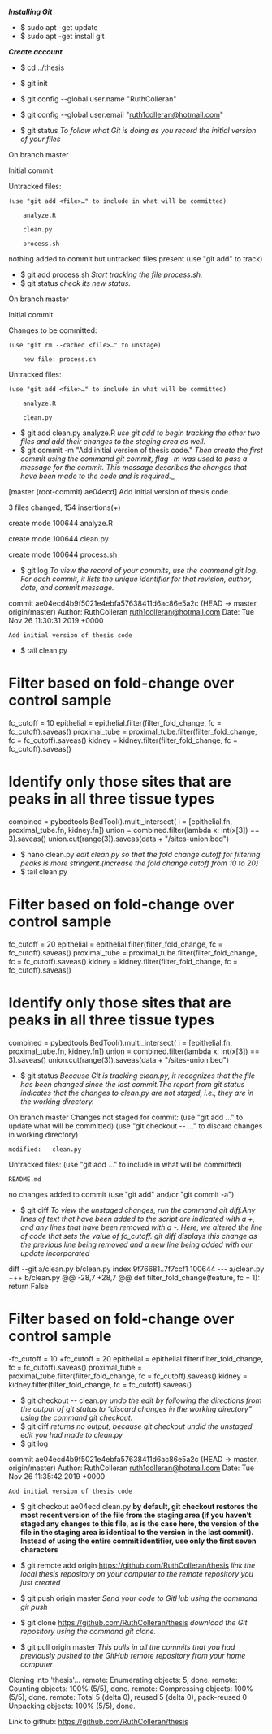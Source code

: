 ***Installing Git***

- $ sudo apt -get update 
- $ sudo apt -get install git

***Create account***
- $ cd ../thesis

- $ git init
- $ git config --global user.name "RuthColleran"
- $ git config --global user.email "ruth1colleran@hotmail.com"
- $ git status _To follow what Git is doing as you record the initial version of your files_

On branch master

Initial commit

Untracked files:

    (use "git add <file>…" to include in what will be committed)

        analyze.R

        clean.py

        process.sh

nothing added to commit but untracked files present (use "git add" to track)

- $ git add process.sh _Start tracking the file process.sh._
- $ git status _check its new status._


On branch master

Initial commit

Changes to be committed:

    (use "git rm --cached <file>…" to unstage)

        new file: process.sh

Untracked files:

    (use "git add <file>…" to include in what will be committed)

        analyze.R

        clean.py




- $ git add clean.py analyze.R _use git add to begin tracking the other two files and add their changes to the staging area as well._ 
- $ git commit -m "Add initial version of thesis code." _Then create the first commit using the command git commit, flag -m was used to pass a message for the commit. This message describes the changes that have been made to the code and is required.__


[master (root-commit) ae04ecd] Add initial version of thesis code.

3 files changed, 154 insertions(+)

create mode 100644 analyze.R

create mode 100644 clean.py

create mode 100644 process.sh



- $ git log _To view the record of your commits, use the command git log. For each commit, it lists the unique identifier for that revision, author, date, and commit message._


commit ae04ecd4b9f5021e4ebfa57638411d6ac86e5a2c (HEAD -> master, origin/master)
Author: RuthColleran <ruth1colleran@hotmail.com>
Date:   Tue Nov 26 11:30:31 2019 +0000

    Add initial version of thesis code
    
    
- $ tail clean.py 


# Filter based on fold-change over control sample
fc_cutoff = 10
epithelial = epithelial.filter(filter_fold_change, fc = fc_cutoff).saveas()
proximal_tube = proximal_tube.filter(filter_fold_change, fc = fc_cutoff).saveas()
kidney = kidney.filter(filter_fold_change, fc = fc_cutoff).saveas()
# Identify only those sites that are peaks in all three tissue types
combined = pybedtools.BedTool().multi_intersect(
           i = [epithelial.fn, proximal_tube.fn, kidney.fn])
union = combined.filter(lambda x: int(x[3]) == 3).saveas()
union.cut(range(3)).saveas(data + "/sites-union.bed")


- $ nano clean.py _edit clean.py so that the fold change cutoff for filtering peaks is more stringent.(increase the fold change cutoff from 10 to 20)_
- $ tail clean.py


# Filter based on fold-change over control sample
fc_cutoff = 20
epithelial = epithelial.filter(filter_fold_change, fc = fc_cutoff).saveas()
proximal_tube = proximal_tube.filter(filter_fold_change, fc = fc_cutoff).saveas()
kidney = kidney.filter(filter_fold_change, fc = fc_cutoff).saveas()
# Identify only those sites that are peaks in all three tissue types
combined = pybedtools.BedTool().multi_intersect(
           i = [epithelial.fn, proximal_tube.fn, kidney.fn])
union = combined.filter(lambda x: int(x[3]) == 3).saveas()
union.cut(range(3)).saveas(data + "/sites-union.bed")

- $ git status _Because Git is tracking clean.py, it recognizes that the file has been changed since the last commit.The report from git status indicates that the changes to clean.py are not staged, i.e., they are in the working directory._ 


On branch master
Changes not staged for commit:
  (use "git add <file>..." to update what will be committed)
  (use "git checkout -- <file>..." to discard changes in working directory)

	modified:   clean.py

Untracked files:
  (use "git add <file>..." to include in what will be committed)

	README.md

no changes added to commit (use "git add" and/or "git commit -a")

- $ git diff  _To view the unstaged changes, run the command git diff.Any lines of text that have been added to the script are indicated with a +, and any lines that have been removed with a -. Here, we altered the line of code that sets the value of fc_cutoff. git diff displays this change as the previous line being removed and a new line being added with our update incorporated_


diff --git a/clean.py b/clean.py
index 9f76681..7f7ccf1 100644
--- a/clean.py
+++ b/clean.py
@@ -28,7 +28,7 @@ def filter_fold_change(feature, fc = 1):
         return False
 
 # Filter based on fold-change over control sample
-fc_cutoff = 10
+fc_cutoff = 20
 epithelial = epithelial.filter(filter_fold_change, fc = fc_cutoff).saveas()
 proximal_tube = proximal_tube.filter(filter_fold_change, fc = fc_cutoff).saveas()
 kidney = kidney.filter(filter_fold_change, fc = fc_cutoff).saveas()

- $ git checkout -- clean.py _undo the edit by following the directions from the output of git status to “discard changes in the working directory” using the command git checkout._
- $ git diff _returns no output, because git checkout undid the unstaged edit you had made to clean.py_
- $ git log 



commit ae04ecd4b9f5021e4ebfa57638411d6ac86e5a2c (HEAD -> master, origin/master)
Author: RuthColleran <ruth1colleran@hotmail.com>
Date:   Tue Nov 26 11:35:42 2019 +0000

    Add initial version of thesis code
    
- $ git checkout ae04ecd clean.py __by default, git checkout restores the most recent version of the file from the staging area (if you haven’t staged any changes to this file, as is the case here, the version of the file in the staging area is identical to the version in the last commit). Instead of using the entire commit identifier, use only the first seven characters__

- $ git remote add origin https://github.com/RuthColleran/thesis _link the local thesis repository on your computer to the remote repository you just created_ 
- $ git push origin master _Send your code to GitHub using the command git push_

- $ git clone https://github.com/RuthColleran/thesis _download the Git repository using the command git clone._
- $ git pull origin master _This pulls in all the commits that you had previously pushed to the GitHub remote repository from your home computer_


Cloning into 'thesis'...
remote: Enumerating objects: 5, done.
remote: Counting objects: 100% (5/5), done.
remote: Compressing objects: 100% (5/5), done.
remote: Total 5 (delta 0), reused 5 (delta 0), pack-reused 0
Unpacking objects: 100% (5/5), done.

Link to github: https://github.com/RuthColleran/thesis
